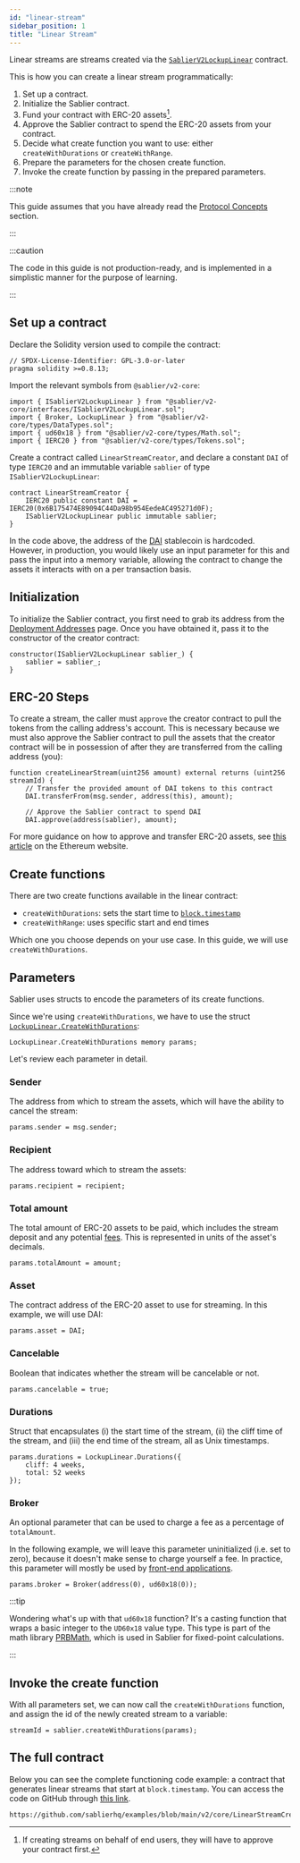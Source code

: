 ```yaml
---
id: "linear-stream"
sidebar_position: 1
title: "Linear Stream"
---
```


Linear streams are streams created via the
[`SablierV2LockupLinear`](/docs/contracts/v2/reference/core/contract.SablierV2LockupLinear.md) contract.

This is how you can create a linear stream programmatically:

1. Set up a contract.
2. Initialize the Sablier contract.
3. Fund your contract with ERC-20 assets[^1].
4. Approve the Sablier contract to spend the ERC-20 assets from your contract.
5. Decide what create function you want to use: either `createWithDurations` or `createWithRange`.
6. Prepare the parameters for the chosen create function.
7. Invoke the create function by passing in the prepared parameters.

:::note

This guide assumes that you have already read the [Protocol Concepts](/docs/concepts/protocol/01-streaming.md) section.

:::

:::caution

The code in this guide is not production-ready, and is implemented in a simplistic manner for the purpose of learning.

:::

## Set up a contract

Declare the Solidity version used to compile the contract:

```solidity
// SPDX-License-Identifier: GPL-3.0-or-later
pragma solidity >=0.8.13;
```

Import the relevant symbols from `@sablier/v2-core`:

```solidity
import { ISablierV2LockupLinear } from "@sablier/v2-core/interfaces/ISablierV2LockupLinear.sol";
import { Broker, LockupLinear } from "@sablier/v2-core/types/DataTypes.sol";
import { ud60x18 } from "@sablier/v2-core/types/Math.sol";
import { IERC20 } from "@sablier/v2-core/types/Tokens.sol";
```

Create a contract called `LinearStreamCreator`, and declare a constant `DAI` of type `IERC20` and an immutable variable
`sablier` of type `ISablierV2LockupLinear`:

```solidity
contract LinearStreamCreator {
    IERC20 public constant DAI = IERC20(0x6B175474E89094C44Da98b954EedeAC495271d0F);
    ISablierV2LockupLinear public immutable sablier;
}
```

In the code above, the address of the [DAI](https://makerdao.com) stablecoin is hardcoded. However, in production, you
would likely use an input parameter for this and pass the input into a memory variable, allowing the contract to change
the assets it interacts with on a per transaction basis.

## Initialization

To initialize the Sablier contract, you first need to grab its address from the
[Deployment Addresses](/docs/contracts/v2/02-addresses.md) page. Once you have obtained it, pass it to the constructor
of the creator contract:

```solidity
constructor(ISablierV2LockupLinear sablier_) {
    sablier = sablier_;
}
```

## ERC-20 Steps

To create a stream, the caller must `approve` the creator contract to pull the tokens from the calling address's
account. This is necessary because we must also approve the Sablier contract to pull the assets that the creator
contract will be in possession of after they are transferred from the calling address (you):

```solidity
function createLinearStream(uint256 amount) external returns (uint256 streamId) {
    // Transfer the provided amount of DAI tokens to this contract
    DAI.transferFrom(msg.sender, address(this), amount);

    // Approve the Sablier contract to spend DAI
    DAI.approve(address(sablier), amount);
```

For more guidance on how to approve and transfer ERC-20 assets, see
[this article](https://ethereum.org/en/developers/docs/standards/tokens/erc-20/) on the Ethereum website.

## Create functions

There are two create functions available in the linear contract:

- `createWithDurations`: sets the start time to
  [`block.timestamp`](https://docs.soliditylang.org/en/v0.8.19/cheatsheet.html#global-variables)
- `createWithRange`: uses specific start and end times

Which one you choose depends on your use case. In this guide, we will use `createWithDurations`.

## Parameters

Sablier uses structs to encode the parameters of its create functions.

Since we're using `createWithDurations`, we have to use the struct
[`LockupLinear.CreateWithDurations`](/docs/contracts/v2/reference/core/types/library.LockupLinear.md):

```solidity
LockupLinear.CreateWithDurations memory params;
```

Let's review each parameter in detail.

### Sender

The address from which to stream the assets, which will have the ability to cancel the stream:

```solidity
params.sender = msg.sender;
```

### Recipient

The address toward which to stream the assets:

```solidity
params.recipient = recipient;
```

### Total amount

The total amount of ERC-20 assets to be paid, which includes the stream deposit and any potential
[fees](/docs/concepts/protocol/04-fees.mdx). This is represented in units of the asset's decimals.

```solidity
params.totalAmount = amount;
```

### Asset

The contract address of the ERC-20 asset to use for streaming. In this example, we will use DAI:

```solidity
params.asset = DAI;
```

### Cancelable

Boolean that indicates whether the stream will be cancelable or not.

```solidity
params.cancelable = true;
```

### Durations

Struct that encapsulates (i) the start time of the stream, (ii) the cliff time of the stream, and (iii) the end time of
the stream, all as Unix timestamps.

```solidity
params.durations = LockupLinear.Durations({
    cliff: 4 weeks,
    total: 52 weeks
});
```

### Broker

An optional parameter that can be used to charge a fee as a percentage of `totalAmount`.

In the following example, we will leave this parameter uninitialized (i.e. set to zero), because it doesn't make sense
to charge yourself a fee. In practice, this parameter will mostly be used by
[front-end applications](/docs/contracts/v2/guides/05-frontend.md).

```solidity
params.broker = Broker(address(0), ud60x18(0));
```

:::tip

Wondering what's up with that `ud60x18` function? It's a casting function that wraps a basic integer to the `UD60x18`
value type. This type is part of the math library [PRBMath](https://github.com/PaulRBerg/prb-math), which is used in
Sablier for fixed-point calculations.

:::

## Invoke the create function

With all parameters set, we can now call the `createWithDurations` function, and assign the id of the newly created
stream to a variable:

```solidity
streamId = sablier.createWithDurations(params);
```

## The full contract

Below you can see the complete functioning code example: a contract that generates linear streams that start at
`block.timestamp`. You can access the code on GitHub through
[this link](https://github.com/sablierhq/examples/blob/main/v2/core/LinearStreamCreator.sol).

```solidity reference title="Linear Stream Creator" showGithubLink
https://github.com/sablierhq/examples/blob/main/v2/core/LinearStreamCreator.sol
```

[^1]: If creating streams on behalf of end users, they will have to approve your contract first.
